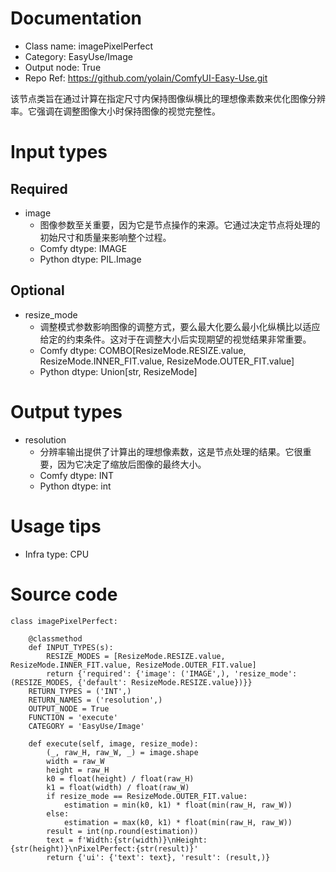 # Documentation
- Class name: imagePixelPerfect
- Category: EasyUse/Image
- Output node: True
- Repo Ref: https://github.com/yolain/ComfyUI-Easy-Use.git

该节点类旨在通过计算在指定尺寸内保持图像纵横比的理想像素数来优化图像分辨率。它强调在调整图像大小时保持图像的视觉完整性。

# Input types
## Required
- image
    - 图像参数至关重要，因为它是节点操作的来源。它通过决定节点将处理的初始尺寸和质量来影响整个过程。
    - Comfy dtype: IMAGE
    - Python dtype: PIL.Image
## Optional
- resize_mode
    - 调整模式参数影响图像的调整方式，要么最大化要么最小化纵横比以适应给定的约束条件。这对于在调整大小后实现期望的视觉结果非常重要。
    - Comfy dtype: COMBO[ResizeMode.RESIZE.value, ResizeMode.INNER_FIT.value, ResizeMode.OUTER_FIT.value]
    - Python dtype: Union[str, ResizeMode]

# Output types
- resolution
    - 分辨率输出提供了计算出的理想像素数，这是节点处理的结果。它很重要，因为它决定了缩放后图像的最终大小。
    - Comfy dtype: INT
    - Python dtype: int

# Usage tips
- Infra type: CPU

# Source code
```
class imagePixelPerfect:

    @classmethod
    def INPUT_TYPES(s):
        RESIZE_MODES = [ResizeMode.RESIZE.value, ResizeMode.INNER_FIT.value, ResizeMode.OUTER_FIT.value]
        return {'required': {'image': ('IMAGE',), 'resize_mode': (RESIZE_MODES, {'default': ResizeMode.RESIZE.value})}}
    RETURN_TYPES = ('INT',)
    RETURN_NAMES = ('resolution',)
    OUTPUT_NODE = True
    FUNCTION = 'execute'
    CATEGORY = 'EasyUse/Image'

    def execute(self, image, resize_mode):
        (_, raw_H, raw_W, _) = image.shape
        width = raw_W
        height = raw_H
        k0 = float(height) / float(raw_H)
        k1 = float(width) / float(raw_W)
        if resize_mode == ResizeMode.OUTER_FIT.value:
            estimation = min(k0, k1) * float(min(raw_H, raw_W))
        else:
            estimation = max(k0, k1) * float(min(raw_H, raw_W))
        result = int(np.round(estimation))
        text = f'Width:{str(width)}\nHeight:{str(height)}\nPixelPerfect:{str(result)}'
        return {'ui': {'text': text}, 'result': (result,)}
```
